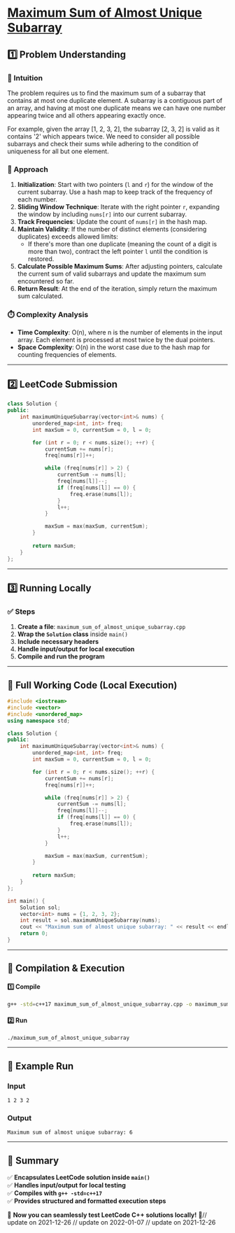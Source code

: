 # **[Maximum Sum of Almost Unique Subarray](https://leetcode.com/problems/maximum-sum-of-almost-unique-subarray/description/)**  

## **1️⃣ Problem Understanding**  
### **📌 Intuition**  
The problem requires us to find the maximum sum of a subarray that contains at most one duplicate element. A subarray is a contiguous part of an array, and having at most one duplicate means we can have one number appearing twice and all others appearing exactly once. 

For example, given the array [1, 2, 3, 2], the subarray [2, 3, 2] is valid as it contains '2' which appears twice. We need to consider all possible subarrays and check their sums while adhering to the condition of uniqueness for all but one element.

### **🚀 Approach**  
1. **Initialization**: Start with two pointers (`l` and `r`) for the window of the current subarray. Use a hash map to keep track of the frequency of each number.
2. **Sliding Window Technique**: Iterate with the right pointer `r`, expanding the window by including `nums[r]` into our current subarray.
3. **Track Frequencies**: Update the count of `nums[r]` in the hash map.
4. **Maintain Validity**: If the number of distinct elements (considering duplicates) exceeds allowed limits:
   - If there's more than one duplicate (meaning the count of a digit is more than two), contract the left pointer `l` until the condition is restored.
5. **Calculate Possible Maximum Sums**: After adjusting pointers, calculate the current sum of valid subarrays and update the maximum sum encountered so far.
6. **Return Result**: At the end of the iteration, simply return the maximum sum calculated.

### **⏱️ Complexity Analysis**  
- **Time Complexity**: O(n), where n is the number of elements in the input array. Each element is processed at most twice by the dual pointers.
- **Space Complexity**: O(n) in the worst case due to the hash map for counting frequencies of elements.

---  

## **2️⃣ LeetCode Submission**  
```cpp
class Solution {
public:
    int maximumUniqueSubarray(vector<int>& nums) {
        unordered_map<int, int> freq;
        int maxSum = 0, currentSum = 0, l = 0;

        for (int r = 0; r < nums.size(); ++r) {
            currentSum += nums[r];
            freq[nums[r]]++;

            while (freq[nums[r]] > 2) {
                currentSum -= nums[l];
                freq[nums[l]]--;
                if (freq[nums[l]] == 0) {
                    freq.erase(nums[l]);
                }
                l++;
            }

            maxSum = max(maxSum, currentSum);
        }
        
        return maxSum;
    }
}; 
```  

---  

## **3️⃣ Running Locally**  
### **✅ Steps**  
1. **Create a file**: `maximum_sum_of_almost_unique_subarray.cpp`  
2. **Wrap the `Solution` class** inside `main()`  
3. **Include necessary headers**  
4. **Handle input/output for local execution**  
5. **Compile and run the program**  

---  

## **📝 Full Working Code (Local Execution)**  
```cpp
#include <iostream>
#include <vector>
#include <unordered_map>
using namespace std;

class Solution {
public:
    int maximumUniqueSubarray(vector<int>& nums) {
        unordered_map<int, int> freq;
        int maxSum = 0, currentSum = 0, l = 0;

        for (int r = 0; r < nums.size(); ++r) {
            currentSum += nums[r];
            freq[nums[r]]++;

            while (freq[nums[r]] > 2) {
                currentSum -= nums[l];
                freq[nums[l]]--;
                if (freq[nums[l]] == 0) {
                    freq.erase(nums[l]);
                }
                l++;
            }

            maxSum = max(maxSum, currentSum);
        }
        
        return maxSum;
    }
};

int main() {
    Solution sol;
    vector<int> nums = {1, 2, 3, 2};
    int result = sol.maximumUniqueSubarray(nums);
    cout << "Maximum sum of almost unique subarray: " << result << endl;
    return 0;
}
```  

---  

## **🔧 Compilation & Execution**  
#### **1️⃣ Compile**  
```bash
g++ -std=c++17 maximum_sum_of_almost_unique_subarray.cpp -o maximum_sum_of_almost_unique_subarray
```  

#### **2️⃣ Run**  
```bash
./maximum_sum_of_almost_unique_subarray
```  

---  

## **🎯 Example Run**  
### **Input**  
```
1 2 3 2
```  
### **Output**  
```
Maximum sum of almost unique subarray: 6
```  

---  

## **📌 Summary**  
✅ **Encapsulates LeetCode solution inside `main()`**  
✅ **Handles input/output for local testing**  
✅ **Compiles with `g++ -std=c++17`**  
✅ **Provides structured and formatted execution steps**  

🚀 **Now you can seamlessly test LeetCode C++ solutions locally!** 🚀// update on 2021-12-26
// update on 2022-01-07
// update on 2021-12-26
